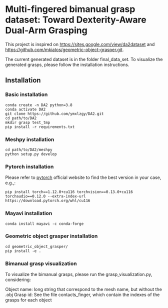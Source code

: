 # Multi-fingered bimanual grasp dataset: Toward Dexterity-Aware Dual-Arm Grasping

This project is inspired on https://sites.google.com/view/da2dataset and https://github.com/mkiatos/geometric-object-grasper.git.

The current generated dataset is in the folder final_data_set. To visualize the generated grasps, please follow the installation instructions.

## Installation
### Basic installation
```
conda create -n DA2 python=3.8
conda activate DA2
git clone https://github.com/ymxlzgy/DA2.git
cd path/to/DA2
mkdir grasp test_tmp
pip install -r requirements.txt
```
### Meshpy installation
```
cd path/to/DA2/meshpy
python setup.py develop
```
### Pytorch installation
Please refer to [pytorch](https://pytorch.org/) official website to find the best version in your case, e.g.,:
```
pip install torch==1.12.0+cu116 torchvision==0.13.0+cu116 torchaudio==0.12.0 --extra-index-url https://download.pytorch.org/whl/cu116
```
### Mayavi installation
```
conda install mayavi -c conda-forge
```

### Geometric object grasper installation
```
cd geometric_object_grasper/
pip install -e .
```

### Bimanual grasp visualization
To visualize the bimanual grasps, please run the grasp_visualization.py, considering:

Object name: long string that correspond to the mesh name, but without the .obj
Grasp id: See the file contacts_finger, which contain the indexes of the grasps for each object


